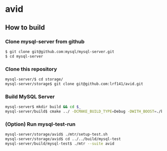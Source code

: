 # avid

## How to build

### Clone mysql-server from github
```bash
$ git clone git@github.com:mysql/mysql-server.git
$ cd mysql-server
```

### Clone this repository
```bash
mysql-server/$ cd storage/
mysql-server/storage$ git clone git@github.com:lrf141/avid.git
```

### Build MySQL Server
```bash
mysql-server$ mkdir build && cd $_
mysql-server/build$ cmake ../ -DCMAKE_BUILD_TYPE=Debug -DWITH_BOOST=./boost -DDOWNLOAD_BOOST=1
```

### (Option) Run mysql-test-run
```bash
mysql-server/storage/avid$ ./mtr/setup-test.sh
mysql-server/storage/avid$ cd ../../build/mysql-test
mysql-server/build/mysql-test$ ./mtr --suite avid
```
